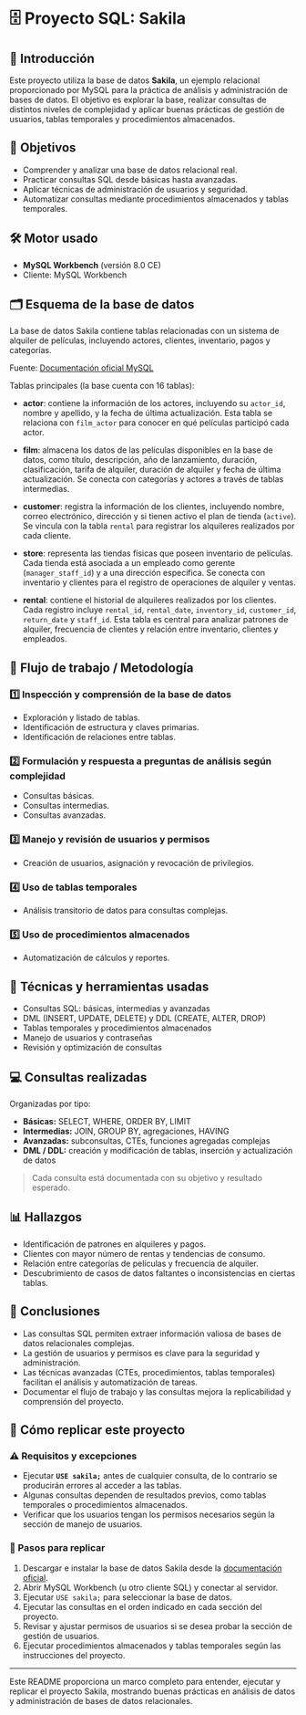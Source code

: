 # 🗄️ Proyecto SQL: Sakila

## 📖 Introducción
Este proyecto utiliza la base de datos **Sakila**, un ejemplo relacional proporcionado por MySQL para la práctica de análisis y administración de bases de datos. El objetivo es explorar la base, realizar consultas de distintos niveles de complejidad y aplicar buenas prácticas de gestión de usuarios, tablas temporales y procedimientos almacenados.

## 🎯 Objetivos
- Comprender y analizar una base de datos relacional real.  
- Practicar consultas SQL desde básicas hasta avanzadas.  
- Aplicar técnicas de administración de usuarios y seguridad.  
- Automatizar consultas mediante procedimientos almacenados y tablas temporales.  

## 🛠️ Motor usado
- **MySQL Workbench** (versión 8.0 CE)  
- Cliente: MySQL Workbench

## 🗂️ Esquema de la base de datos
La base de datos Sakila contiene tablas relacionadas con un sistema de alquiler de películas, incluyendo actores, clientes, inventario, pagos y categorías.  

Fuente: [Documentación oficial MySQL](https://dev.mysql.com/doc/sakila/en/)

Tablas principales (la base cuenta con 16 tablas):

- **actor**: contiene la información de los actores, incluyendo su `actor_id`, nombre y apellido, y la fecha de última actualización. Esta tabla se relaciona con `film_actor` para conocer en qué películas participó cada actor.  

- **film**: almacena los datos de las películas disponibles en la base de datos, como título, descripción, año de lanzamiento, duración, clasificación, tarifa de alquiler, duración de alquiler y fecha de última actualización. Se conecta con categorías y actores a través de tablas intermedias.  

- **customer**: registra la información de los clientes, incluyendo nombre, correo electrónico, dirección y si tienen activo el plan de tienda (`active`). Se vincula con la tabla `rental` para registrar los alquileres realizados por cada cliente.  

- **store**: representa las tiendas físicas que poseen inventario de películas. Cada tienda está asociada a un empleado como gerente (`manager_staff_id`) y a una dirección específica. Se conecta con inventario y clientes para el registro de operaciones de alquiler y ventas.

- **rental**: contiene el historial de alquileres realizados por los clientes. Cada registro incluye `rental_id`, `rental_date`, `inventory_id`, `customer_id`, `return_date` y `staff_id`. Esta tabla es central para analizar patrones de alquiler, frecuencia de clientes y relación entre inventario, clientes y empleados.
  
## 🔄 Flujo de trabajo / Metodología
### 1️⃣ Inspección y comprensión de la base de datos

- Exploración y listado de tablas.
- Identificación de estructura y claves primarias.
- Identificación de relaciones entre tablas.  

### 2️⃣ Formulación y respuesta a preguntas de análisis según complejidad
- Consultas básicas.
- Consultas intermedias.
- Consultas avanzadas. 

### 3️⃣ Manejo y revisión de usuarios y permisos
- Creación de usuarios, asignación y revocación de privilegios.  

### 4️⃣ Uso de tablas temporales
- Análisis transitorio de datos para consultas complejas.  

### 5️⃣ Uso de procedimientos almacenados
- Automatización de cálculos y reportes.  

## 🧰 Técnicas y herramientas usadas
- Consultas SQL: básicas, intermedias y avanzadas  
- DML (INSERT, UPDATE, DELETE) y DDL (CREATE, ALTER, DROP)  
- Tablas temporales y procedimientos almacenados  
- Manejo de usuarios y contraseñas  
- Revisión y optimización de consultas  

## 💻 Consultas realizadas
Organizadas por tipo:  
- **Básicas:** SELECT, WHERE, ORDER BY, LIMIT  
- **Intermedias:** JOIN, GROUP BY, agregaciones, HAVING  
- **Avanzadas:** subconsultas, CTEs, funciones agregadas complejas  
- **DML / DDL:** creación y modificación de tablas, inserción y actualización de datos  

> Cada consulta está documentada con su objetivo y resultado esperado.

## 📊 Hallazgos
- Identificación de patrones en alquileres y pagos.  
- Clientes con mayor número de rentas y tendencias de consumo.  
- Relación entre categorías de películas y frecuencia de alquiler.  
- Descubrimiento de casos de datos faltantes o inconsistencias en ciertas tablas.  

## 📝 Conclusiones
- Las consultas SQL permiten extraer información valiosa de bases de datos relacionales complejas.  
- La gestión de usuarios y permisos es clave para la seguridad y administración.  
- Las técnicas avanzadas (CTEs, procedimientos, tablas temporales) facilitan el análisis y automatización de tareas.  
- Documentar el flujo de trabajo y las consultas mejora la replicabilidad y comprensión del proyecto.

## 🚀 Cómo replicar este proyecto

### ⚠️ Requisitos y excepciones
- Ejecutar **`USE sakila;`** antes de cualquier consulta, de lo contrario se producirán errores al acceder a las tablas.  
- Algunas consultas dependen de resultados previos, como tablas temporales o procedimientos almacenados.  
- Verificar que los usuarios tengan los permisos necesarios según la sección de manejo de usuarios.  

### 📝 Pasos para replicar
1. Descargar e instalar la base de datos Sakila desde la [documentación oficial](https://dev.mysql.com/doc/sakila/en/).  
2. Abrir MySQL Workbench (u otro cliente SQL) y conectar al servidor.  
3. Ejecutar `USE sakila;` para seleccionar la base de datos.  
4. Ejecutar las consultas en el orden indicado en cada sección del proyecto.  
5. Revisar y ajustar permisos de usuarios si se desea probar la sección de gestión de usuarios.  
6. Ejecutar procedimientos almacenados y tablas temporales según las instrucciones del proyecto.  

---

Este README proporciona un marco completo para entender, ejecutar y replicar el proyecto Sakila, mostrando buenas prácticas en análisis de datos y administración de bases de datos relacionales.
